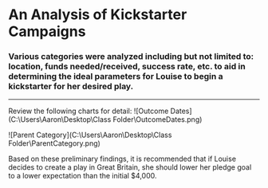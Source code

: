 # An Analysis of Kickstarter Campaigns
### Various categories were analyzed including but not limited to: location, funds needed/received, success rate, etc. to aid in determining the ideal parameters for Louise to begin a kickstarter for her desired play.
---
Review the following charts for detail:
![Outcome Dates](C:\Users\Aaron\Desktop\Class Folder\OutcomeDates.png)

![Parent Category](C:\Users\Aaron\Desktop\Class Folder\ParentCategory.png)

Based on these preliminary findings, it is recommended that if Louise decides to create a play in Great Britain, she should lower her pledge goal to a lower expectation than the initial $4,000.
